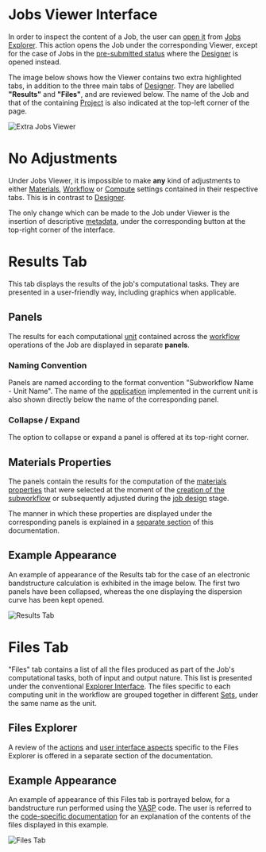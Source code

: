 # Jobs Viewer Interface

In order to inspect the content of a Job, the user can [open it](/entities-general/actions/open-edit.md) from [Jobs Explorer](explorer.md). This action opens the Job under the corresponding Viewer, except for the case of Jobs in the [pre-submitted status](../status.md) where the [Designer](/jobs-designer/overview.md) is opened instead.

The image below shows how the Viewer contains two extra highlighted tabs, in addition to the three main tabs of [Designer](/jobs-designer/overview.md). They are labelled **"Results"** and **"Files"**, and are reviewed below. The name of the Job and that of the containing [Project](../projects.md) is also indicated at the top-left corner of the page.

![Extra Jobs Viewer](/images/extra-jobs-viewer.png "Extra Jobs Viewer")

# No Adjustments

Under Jobs Viewer, it is impossible to make **any** kind of adjustments to either [Materials](/jobs-designer/materials-tab.md), [Workflow](/jobs-designer/workflow-tab.md) or [Compute](/jobs-designer/compute-tab.md) settings contained in their respective tabs. This is in contrast to [Designer](/jobs-designer/overview.md).

The only change which can be made to the Job under Viewer is the insertion of descriptive [metadata](/entities-general/actions/metadata.md), under the corresponding button <i class="zmdi zmdi-info-outline"></i> at the top-right corner of the interface.

# Results Tab

This tab displays the results of the job's computational tasks. They are presented in a user-friendly way, including graphics when applicable. 

## Panels

The results for each computational [unit](/workflow-designer/unit-editor.md) contained across the [workflow](/workflow-designer/general-overview.md) operations of the Job are displayed in separate **panels**. 

### Naming Convention

Panels are named according to the format convention "Subworkflow Name - Unit Name". The name of the [application](/software/overview.md) implemented in the current unit is also shown directly below the name of the corresponding panel.
 
### Collapse / Expand
 
The option to collapse or expand a panel is offered at its top-right corner.

## Materials Properties

The panels contain the results for the computation of the [materials properties](/properties/overview.md) that were selected at the moment of the [creation of the subworkflow](/workflow-designer/subworkflow-editor/detailed-view.md) or subsequently adjusted during the [job design](/jobs-designer/overview.md) stage.

The manner in which these properties are displayed under the corresponding panels is explained in a [separate section](/properties/overview.md) of this documentation. 

## Example Appearance

An example of appearance of the Results tab for the case of an electronic bandstructure calculation is exhibited in the image below. The first two panels have been collapsed, whereas the one displaying the dispersion curve has been kept opened. 

![Results Tab](/images/results-tab.png "Results Tab")

# Files Tab

"Files" tab contains a list of all the files produced as part of the Job's computational tasks, both of input and output nature. This list is presented under the conventional [Explorer Interface](/entities-general/ui/explorer.md). The files specific to each computing unit in the workflow are grouped together in different [Sets](/entities-general/sets.md), under the same name as the unit.

## Files Explorer

A review of the [actions](/data-in-objectstorage/ui/explorer.md) and [user interface aspects](/data-in-objectstorage/ui/explorer.md) specific to the Files Explorer is offered in a separate section of the documentation.

## Example Appearance

An example of appearance of this Files tab is portrayed below, for a bandstructure run performed using the [VASP](/software/modeling/vasp.md) code. The user is referred to the [code-specific documentation](/software/modeling/vasp.md) for an explanation of the contents of the files displayed in this example.

![Files Tab](/images/files-tab.png "Files Tab")
